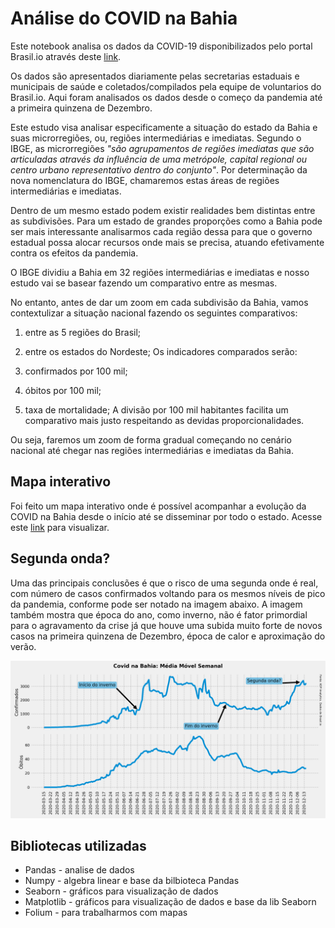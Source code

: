 # Análise do COVID na Bahia

Este notebook analisa os dados da COVID-19 disponibilizados pelo portal Brasil.io através deste [link](https://brasil.io/dataset/covid19/caso/).

Os dados são apresentados diariamente pelas secretarias estaduais e municipais de saúde e coletados/compilados pela equipe de voluntarios do Brasil.io. Aqui foram analisados os dados desde o começo da pandemia até a primeira quinzena de Dezembro.

Este estudo visa analisar especificamente a situação do estado da Bahia e suas microrregiões, ou, regiões intermediárias e imediatas. Segundo o IBGE, as microrregiões *"são agrupamentos de regiões imediatas que são articuladas através da influência de uma metrópole, capital regional ou centro urbano representativo dentro do conjunto"*. Por determinação da nova nomenclatura do IBGE, chamaremos estas áreas de regiões intermediárias e imediatas.

Dentro de um mesmo estado podem existir realidades bem distintas entre as subdivisões. Para um estado de grandes proporções como a Bahia pode ser mais interessante analisarmos cada região dessa para que o governo estadual possa alocar recursos onde mais se precisa, atuando efetivamente contra os efeitos da pandemia.

O IBGE dividiu a Bahia em 32 regiões intermediárias e imediatas e nosso estudo vai se basear fazendo um comparativo entre as mesmas. 

No entanto, antes de dar um zoom em cada subdivisão da Bahia, vamos contextulizar a situação nacional fazendo os seguintes comparativos:

1. entre as 5 regiões do Brasil;
2. entre os estados do Nordeste;
Os indicadores comparados serão:

1. confirmados por 100 mil;
2. óbitos por 100 mil;
3. taxa de mortalidade; 
A divisão por 100 mil habitantes facilita um comparativo mais justo respeitando as devidas proporcionalidades.

Ou seja, faremos um zoom de forma gradual começando no cenário nacional até chegar nas regiões intermediárias e imediatas da Bahia.

## Mapa interativo

Foi feito um mapa interativo onde é possível acompanhar a evolução da COVID na Bahia desde o início até se disseminar por todo o estado. Acesse este [link](https://kpxto.github.io/mapa-covid/) para visualizar.

## Segunda onda?

Uma das principais conclusões é que o risco de uma segunda onde é real, com número de casos confirmados voltando para os mesmos níveis de pico da pandemia, conforme pode ser notado na imagem abaixo. A imagem também mostra que época do ano, como inverno, não é fator primordial para o agravamento da crise já que houve uma subida muito forte de novos casos na primeira quinzena de Dezembro, época de calor e aproximação do verão. 

![covid](covid_bahia.png)

## Bibliotecas utilizadas

* Pandas     - analise de dados
* Numpy      - algebra linear e base da bilbioteca Pandas
* Seaborn    - gráficos para visualização de dados
* Matplotlib - gráficos para visualização de dados e base da lib Seaborn
* Folium     - para trabalharmos com mapas
